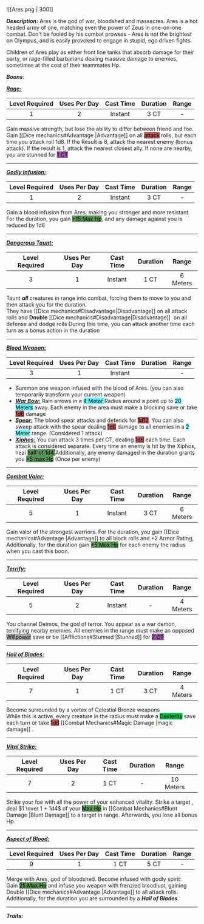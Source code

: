 ![[Ares.png | 300]]

***Description:***
Ares is the god of war, bloodshed and massacres.
Ares is a hot headed army of one, matching even the power of Zeus in one-on-one combat.
Don't be fooled by his combat prowess - Ares is not the brightest on Olympus, and is easily provoked to engage in stupid, ego driven fights.

Children of Ares play as either front line tanks that absorb damage for their party, or rage-filled barbarians dealing massive damage to enemies, sometimes at the cost of their teammates Hp.

***Boons***:

<b><ins><i>Rage:</i></ins></b>

| Level Required | Uses Per Day | Cast Time | Duration | Range |
| :------------: | :----------: | :-------: | :------: | :---: |
|       1        |      2       |  Instant  |   3 CT   |   -   |

Gain massive strength, but lose the ability to differ between friend and foe. <br> Gain [[Dice mechanics#Advantage |Advantage]] on all <mark style="background: #930000A6;">attack</mark> rolls, but each time you attack roll 1d8. 
If the Result is 8, attack the nearest enemy (bonus attack).
If the result is 1, attack the nearest closest ally. If none are nearby, you are stunned for <mark style="background: #620075A6;">1 CT</mark>

------------------
<b><ins><i>Godly Infusion:</i></ins></b>

| Level Required | Uses Per Day | Cast Time | Duration | Range |
| :------------: | :----------: | :-------: | :------: | :---: |
|       1        |      2       |  Instant  |   3 CT   |   -   |

Gain a blood infusion from Ares, making you stronger and more resistant.
For the duration, you gain <mark style="background: #045B00A6;">+15 Max Hp</mark>, 
and any damage against you is reduced by 1d6

------------------
<b><ins><i>Dangerous Taunt:</i></ins></b>

| Level Required | Uses Per Day | Cast Time | Duration |  Range   |
| :------------: | :----------: | :-------: | :------: | :------: |
|       3        |      1       |  Instant  |   1 CT   | 6 Meters |


Taunt ***all*** creatures in range into combat, forcing them to move to you and then attack you for the duration.  
They have [[Dice mechanics#Disadvantage|Disadvantage]] on all attack rolls and **Double** [[Dice mechanics#Disadvantage|Disadvantage]]  on all defense and dodge rolls
During this time, you can attack another time each turn as a bonus action in the duration

------------------
<b><ins><i>Blood Weapon:</i></ins></b>

| Level Required | Uses Per Day | Cast Time | Duration | Range |
| :------------: | :----------: | :-------: | :------: | :---: |
|       3        |      1       |  Instant  |          |   -   |

- Summon one weapon infused with the blood of Ares.
(you can also temporarily transform your current weapon)
- <b><ins><i>War Bow:</i></ins></b>
Rain arrows in a <mark style="background: #6CF2FF;">4 Meter </mark>Radius around a point up to <mark style="background: #6CF2FF;">20 Meters</mark> away.
Each enemy in the area must make a blocking save or take <mark style="background: #930000A6;">1d6</mark> damage
- <b><ins><i>Spear:</i></ins></b>
The blood spear attacks and defends for <mark style="background: #930000A6;">1d12</mark>. 
You can also sweep attack with the spear dealing <mark style="background: #930000A6;">1d6</mark> damage to all enemies in a <mark style="background: #6CF2FF;">2 Meter</mark> range.
(Considered 1 attack)
- <b><ins><i>Xiphos:</i></ins></b>
You can attack 3 times per CT, dealing <mark style="background: #930000A6;">1d6</mark> each time.
Each attack is considered separate.
Every time an enemy is hit by the Xiphos, heal <mark style="background: #045B00A6;">half of 1d4 </mark>
Additionally, any enemy damaged in the duration grants you <mark style="background: #045B00A6;">+5 max Hp</mark>
(Once per enemy)

------------------
<b><ins><i>Combat Valor:</i></ins></b>

| Level Required | Uses Per Day | Cast Time | Duration |  Range   |
| :------------: | :----------: | :-------: | :------: | :------: |
|       5        |      1       |  Instant  |   3 CT   | 6 Meters |

Gain valor of the strongest warriors.
For the duration, you gain [[Dice mechanics#Advantage |Advantage]]  to all block rolls and +2 Armor Rating,
Additionally, for the duration gain <mark style="background: #045B00A6;">+5 Max Hp</mark> for each enemy the radius when you cast this boon.

------------------
<b><ins><i>Terrify:</i></ins></b>

| Level Required | Uses Per Day | Cast Time | Duration |  Range   |
| :------------: | :----------: | :-------: | :------: | :------: |
|       5        |      2       |  Instant  |    -     | 4 Meters |

You channel Deimos, the god of terror.
You appear as a war demon, terrifying nearby enemies.
All enemies in the range must make an opposed <mark style="background: #A5A5A5;">Willpower</mark> save or be [[Afflictions#Stunned |Stunned]] for <mark style="background: #620075A6;">2 CT</mark>

------------------
<b><ins><i>Hail of Blades:</i></ins></b>

| Level Required | Uses Per Day | Cast Time | Duration |  Range   |
| :------------: | :----------: | :-------: | :------: | :------: |
|       7        |      1       |   1 CT    |   3 CT   | 4 Meters |

Become surrounded by a vortex of Celestial Bronze weapons  
While this is active, every creature in the radius must make a <mark style="background: #00BB4D;">Dexterity</mark> save each turn or take <mark style="background: #930000A6;">1d8</mark> [[Combat Mechanics#Magic Damage |magic damage]] .

------------------
<b><ins><i>Vital Strike:</i></ins></b>

| Level Required | Uses Per Day | Cast Time | Duration |   Range   |     |
| :------------: | :----------: | :-------: | :------: | :-------: | --- |
|       7        |      2       |   1 CT    |    -     | 10 Meters |     |

Strike your foe with all the power of your enhanced vitality.
Strike a target , deal $1 \over 1 + 1d4$ of your <mark style="background: #045B00A6;">Max Hp</mark> in [[Combat Mechanics#Blunt Damage |Blunt Damage]] to a target in range.
Afterwards, you lose all bonus Hp.

------------------
<b><ins><i>Aspect of Blood:</i></ins></b>

| Level Required | Uses Per Day | Cast Time | Duration | Range |
|:--------------:|:------------:|:---------:|:--------:|:-----:|
|       9       |      1       |   1 CT    |   5 CT   |   -   | 
Merge with Ares, god of bloodshed. 
Become infused with godly spirit:  
Gain <mark style="background: #045B00A6;">25 Max Hp</mark> and infuse you weapon with frenzied bloodlust, gaining Double [[Dice mechanics#Advantage |Advantage]] to all attack rolls.  
Additionally, for the duration you are surrounded by a ***Hail of Blades***.

------------------



***Traits:***  

